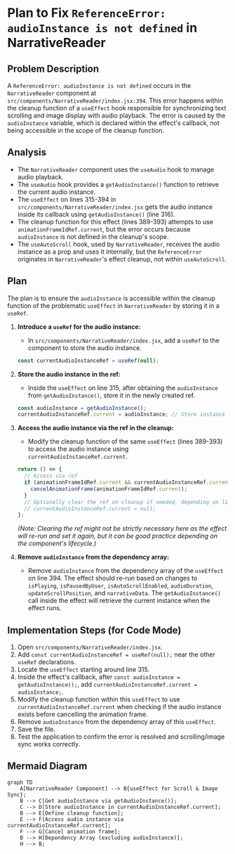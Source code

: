 # Plan to Fix `ReferenceError: audioInstance is not defined` in NarrativeReader

## Problem Description

A `ReferenceError: audioInstance is not defined` occurs in the `NarrativeReader` component at `src/components/NarrativeReader/index.jsx:394`. This error happens within the cleanup function of a `useEffect` hook responsible for synchronizing text scrolling and image display with audio playback. The error is caused by the `audioInstance` variable, which is declared within the effect's callback, not being accessible in the scope of the cleanup function.

## Analysis

- The `NarrativeReader` component uses the `useAudio` hook to manage audio playback.
- The `useAudio` hook provides a `getAudioInstance()` function to retrieve the current audio instance.
- The `useEffect` on lines 315-394 in `src/components/NarrativeReader/index.jsx` gets the audio instance inside its callback using `getAudioInstance()` (line 316).
- The cleanup function for this effect (lines 389-393) attempts to use `animationFrameIdRef.current`, but the error occurs because `audioInstance` is not defined in the cleanup's scope.
- The `useAutoScroll` hook, used by `NarrativeReader`, receives the audio instance as a prop and uses it internally, but the `ReferenceError` originates in `NarrativeReader`'s effect cleanup, not within `useAutoScroll`.

## Plan

The plan is to ensure the `audioInstance` is accessible within the cleanup function of the problematic `useEffect` in `NarrativeReader` by storing it in a `useRef`.

1.  **Introduce a `useRef` for the audio instance:**
    *   In `src/components/NarrativeReader/index.jsx`, add a `useRef` to the component to store the audio instance.
    ```javascript
    const currentAudioInstanceRef = useRef(null);
    ```

2.  **Store the audio instance in the ref:**
    *   Inside the `useEffect` on line 315, after obtaining the `audioInstance` from `getAudioInstance()`, store it in the newly created ref.
    ```javascript
    const audioInstance = getAudioInstance();
    currentAudioInstanceRef.current = audioInstance; // Store instance in ref
    ```

3.  **Access the audio instance via the ref in the cleanup:**
    *   Modify the cleanup function of the same `useEffect` (lines 389-393) to access the audio instance using `currentAudioInstanceRef.current`.
    ```javascript
    return () => {
      // Access via ref
      if (animationFrameIdRef.current && currentAudioInstanceRef.current) {
        cancelAnimationFrame(animationFrameIdRef.current);
      }
      // Optionally clear the ref on cleanup if needed, depending on lifecycle
      // currentAudioInstanceRef.current = null;
    };
    ```
    *(Note: Clearing the ref might not be strictly necessary here as the effect will re-run and set it again, but it can be good practice depending on the component's lifecycle.)*

4.  **Remove `audioInstance` from the dependency array:**
    *   Remove `audioInstance` from the dependency array of the `useEffect` on line 394. The effect should re-run based on changes to `isPlaying`, `isPausedByUser`, `isAutoScrollEnabled`, `audioDuration`, `updateScrollPosition`, and `narrativeData`. The `getAudioInstance()` call inside the effect will retrieve the current instance when the effect runs.

## Implementation Steps (for Code Mode)

1.  Open `src/components/NarrativeReader/index.jsx`.
2.  Add `const currentAudioInstanceRef = useRef(null);` near the other `useRef` declarations.
3.  Locate the `useEffect` starting around line 315.
4.  Inside the effect's callback, after `const audioInstance = getAudioInstance();`, add `currentAudioInstanceRef.current = audioInstance;`.
5.  Modify the cleanup function within this `useEffect` to use `currentAudioInstanceRef.current` when checking if the audio instance exists before cancelling the animation frame.
6.  Remove `audioInstance` from the dependency array of this `useEffect`.
7.  Save the file.
8.  Test the application to confirm the error is resolved and scrolling/image sync works correctly.

## Mermaid Diagram

```mermaid
graph TD
    A[NarrativeReader Component] --> B{useEffect for Scroll & Image Sync};
    B --> C[Get audioInstance via getAudioInstance()];
    C --> D[Store audioInstance in currentAudioInstanceRef.current];
    B --> E[Define cleanup function];
    E --> F[Access audio instance via currentAudioInstanceRef.current];
    F --> G[Cancel animation frame];
    B --> H[Dependency Array (excluding audioInstance)];
    H --> B;